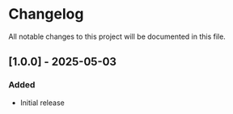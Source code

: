 # Changelog

All notable changes to this project will be documented in this file.

## [1.0.0] - 2025-05-03
### Added
- Initial release
